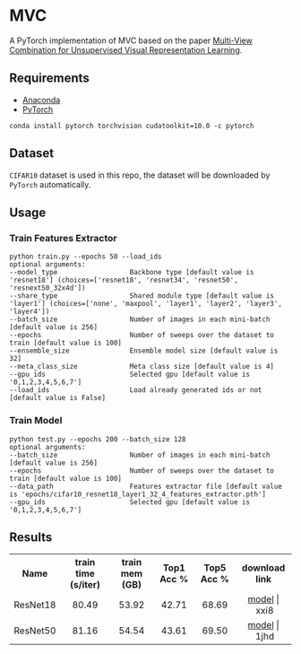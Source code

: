 # MVC
A PyTorch implementation of MVC based on the paper [Multi-View Combination for Unsupervised Visual Representation Learning]().

## Requirements
- [Anaconda](https://www.anaconda.com/download/)
- [PyTorch](https://pytorch.org)
```
conda install pytorch torchvision cudatoolkit=10.0 -c pytorch
```

## Dataset
`CIFAR10` dataset is used in this repo, the dataset will be downloaded by `PyTorch` automatically.

## Usage
### Train Features Extractor
```
python train.py --epochs 50 --load_ids
optional arguments:
--model_type                  Backbone type [default value is 'resnet18'] (choices=['resnet18', 'resnet34', 'resnet50', 'resnext50_32x4d'])
--share_type                  Shared module type [default value is 'layer1'] (choices=['none', 'maxpool', 'layer1', 'layer2', 'layer3', 'layer4'])
--batch_size                  Number of images in each mini-batch [default value is 256]
--epochs                      Number of sweeps over the dataset to train [default value is 100]
--ensemble_size               Ensemble model size [default value is 32]
--meta_class_size             Meta class size [default value is 4]
--gpu_ids                     Selected gpu [default value is '0,1,2,3,4,5,6,7']
--load_ids                    Load already generated ids or not [default value is False]
```

### Train Model
```
python test.py --epochs 200 --batch_size 128
optional arguments:
--batch_size                  Number of images in each mini-batch [default value is 256]
--epochs                      Number of sweeps over the dataset to train [default value is 100]
--data_path                   Features extractor file [default value is 'epochs/cifar10_resnet18_layer1_32_4_features_extractor.pth']
--gpu_ids                     Selected gpu [default value is '0,1,2,3,4,5,6,7']
```

## Results

<table>
	<tbody>
		<!-- START TABLE -->
		<!-- TABLE HEADER -->
		<th>Name</th>
		<th>train time (s/iter)</th>
		<th>train mem (GB)</th>
		<th>Top1 Acc %</th>
		<th>Top5 Acc %</th>
		<th>download link</th>
		<!-- TABLE BODY -->
		<!-- ROW: r18 -->
		<tr>
			<td align="center">ResNet18</td>
			<td align="center">80.49</td>
			<td align="center">53.92</td>
			<td align="center">42.71</td>
			<td align="center">68.69</td>
			<td align="center"><a href="https://pan.baidu.com/s/1jP7zWezVPBZWx_9LjJCgWg">model</a>&nbsp;|&nbsp;xxi8</td>
		</tr>
		<!-- ROW: r50 -->
		<tr>
			<td align="center">ResNet50</td>
			<td align="center">81.16</td>
			<td align="center">54.54</td>
			<td align="center">43.61</td>
			<td align="center">69.50</td>
			<td align="center"><a href="https://pan.baidu.com/s/1BeGS7gckGAczd1euB55EFA">model</a>&nbsp;|&nbsp;1jhd</td>
		</tr>
	</tbody>
</table>

